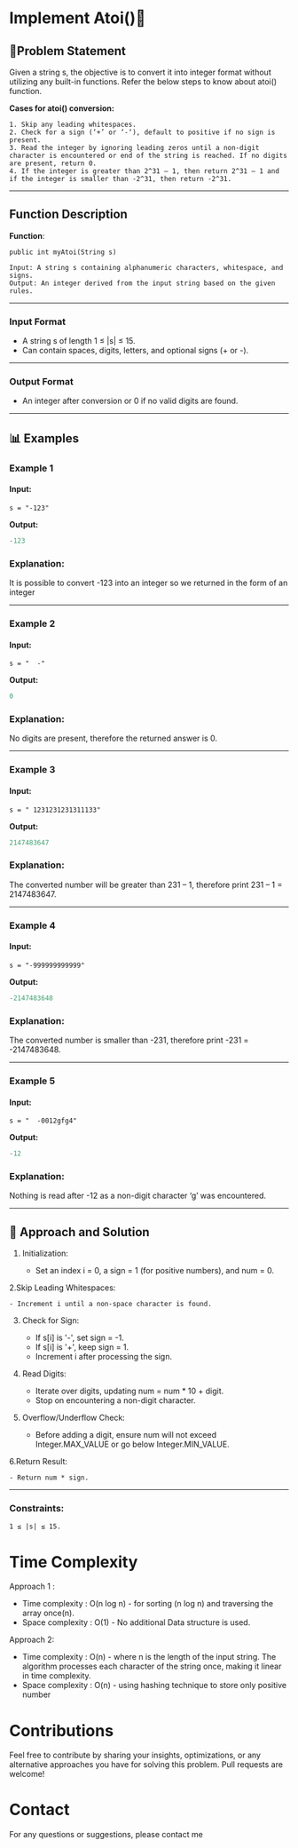 # Implement Atoi()🔢

## 📜Problem Statement

Given a string s, the objective is to convert it into integer format without utilizing any built-in functions. Refer the below steps to know about atoi() function.

**Cases for atoi() conversion:**

    1. Skip any leading whitespaces.
    2. Check for a sign (‘+’ or ‘-‘), default to positive if no sign is present.
    3. Read the integer by ignoring leading zeros until a non-digit character is encountered or end of the string is reached. If no digits are present, return 0.
    4. If the integer is greater than 2^31 – 1, then return 2^31 – 1 and if the integer is smaller than -2^31, then return -2^31.

---

## Function Description

**Function**:

```
public int myAtoi(String s)

Input: A string s containing alphanumeric characters, whitespace, and signs.
Output: An integer derived from the input string based on the given rules.
```

---

### **Input Format**

- A string s of length 1 ≤ |s| ≤ 15.
- Can contain spaces, digits, letters, and optional signs (+ or -).

---

### **Output Format**

- An integer after conversion or 0 if no valid digits are found.

---

## 📊 Examples

### Example 1

#### Input:

```
s = "-123"

```

**Output:**

```java
-123
```

### Explanation:

It is possible to convert -123 into an integer so we returned in the form of an integer

---

### Example 2

#### Input:

```
s = "  -"

```

**Output:**

```java
0
```

### Explanation:

No digits are present, therefore the returned answer is 0.

---

### Example 3

#### Input:

```
s = " 1231231231311133"

```

**Output:**

```java
2147483647
```

### Explanation:

The converted number will be greater than 231 – 1, therefore print 231 – 1 = 2147483647.

---

### Example 4

#### Input:

```
s = "-999999999999"
```

**Output:**

```java
-2147483648
```

### Explanation:

The converted number is smaller than -231, therefore print -231 = -2147483648.

---

### Example 5

#### Input:

```
s = "  -0012gfg4"
```

**Output:**

```java
-12
```

### Explanation:

Nothing is read after -12 as a non-digit character ‘g’ was encountered.

---

## 🧠 Approach and Solution

1. Initialization:

   - Set an index i = 0, a sign = 1 (for positive numbers), and num = 0.

2.Skip Leading Whitespaces:

    - Increment i until a non-space character is found.

3. Check for Sign:

   - If s[i] is '-', set sign = -1.
   - If s[i] is '+', keep sign = 1.
   - Increment i after processing the sign.

4. Read Digits:

   - Iterate over digits, updating num = num \* 10 + digit.
   - Stop on encountering a non-digit character.

5. Overflow/Underflow Check:

   - Before adding a digit, ensure num will not exceed Integer.MAX_VALUE or go below Integer.MIN_VALUE.

6.Return Result:

    - Return num * sign.

---

### Constraints:

```
1 ≤ |s| ≤ 15.
```

# Time Complexity

Approach 1 :

- Time complexity : O(n log n) - for sorting (n log n) and traversing the array once(n).
- Space complexity : O(1) - No additional Data structure is used.

Approach 2:

- Time complexity : O(n) - where n is the length of the input string. The algorithm processes each character of the string once, making it linear in time complexity.
- Space complexity : O(n) - using hashing technique to store only positive number

# Contributions

Feel free to contribute by sharing your insights, optimizations, or any alternative approaches you have for solving this problem. Pull requests are welcome!

# Contact

For any questions or suggestions, please contact me
